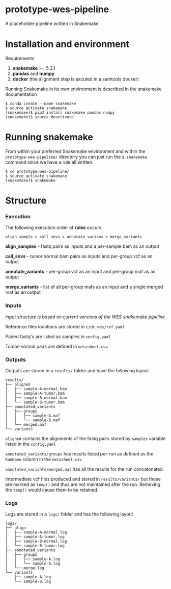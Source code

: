 # prototype-wes-pipeline
A placeholder pipeline written in Snakemake

# Installation and environment

Requirements

1. **snakemake** >= 5.3.1
2. **pandas** and **numpy**
3. **docker** (the alignment step is excuted in a samtools docker)

Running Snakemake in its own environment is described in the snakemake documentation

```
$ conda create --name snakemake
$ source activate snakemake
(snakemake)$ pip3 install snakemake pandas numpy
(snakemake)$ source deactivate
```

# Running snakemake

From within your preferred Snakemake environment and within the `prototype-wes-pipeline/` directory you can just run the `$ snakemake` command since we have a rule all written.

```
$ cd prototype-wes-pipeline/
$ source activate snakemake
(snakemake)$ snakemake
```

# Structure

### Execution

The following execution order of **rules** occurs:

`align_sample > call_snvs > annotate_varians > merge_variants`

**align_samples** - fastq pairs as inputs and a per-sample bam as an output

**call_snvs** - tumor normal bam pairs as inputs and per-group vcf as an output

**annotate_variants** - per-group vcf as an input and per-group maf as an output

**merge_variants** - list of all per-group mafs as an input and a single merged maf as an output

### Inputs

*input structure is based on current versions of the WES snakemake pipeline*

Reference files locations are stored in `cidc_wes/ref.yaml`

Paired fastq's are listed as samples in  `config.yaml`

Tumor-normal pairs are defined in `metasheet.csv`

### Outputs

Outputs are stored in a `results/` folder and have the following layout

```
results/
├── aligned
│   ├── sample-A-normal.bam
│   ├── sample-A-tumor.bam
│   ├── sample-B-normal.bam
│   └── sample-B-tumor.bam
├── annotated_variants
│   ├── groups
│   │   ├── sample-A.maf
│   │   └── sample-B.maf
│   └── merged.maf
└── variants
```

`aligned` contains the alignments of the fastq pairs stored by `samples` variable listed in the `config.yaml`

`annotated_variants/groups` has results listed per-run as defined as the `RunName` column in the `metasheet.csv`

`annotated_variants/merged.maf` has all the results for the run concatonated.

Intermediate vcf files produced and stored in `results/variants/` but these are marked as `temp()` and thus are not maintained after the run.  Removing the `temp()` would cause them to be retained.

### Logs

Logs are stored in a `logs/` folder and has the following layout

```
logs/
├── align
│   ├── sample-A-normal.log
│   ├── sample-A-tumor.log
│   ├── sample-B-normal.log
│   └── sample-B-tumor.log
├── annotated_variants
│   ├── groups
│   │   ├── sample-A.log
│   │   └── sample-B.log
│   └── merge.log
└── variants
    ├── sample-A.log
    └── sample-B.log
```

